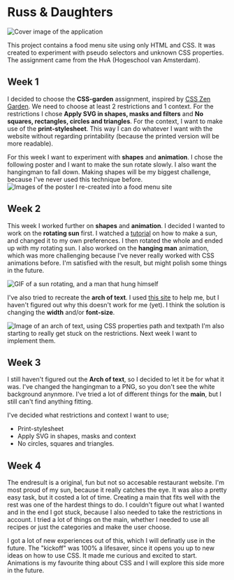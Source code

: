 # Russ & Daughters
![Cover image of the application](https://github.com/InjuMichorius/CSS-Garden/blob/master/images/README%20images/coverREADME.jpg)

This project contains a food menu site using only HTML and CSS. It was created to experiment with pseudo selectors and unknown CSS properties. The assignment came from the HvA (Hogeschool van Amsterdam).

## Week 1
I decided to choose the __CSS-garden__ assignment, inspired by [CSS Zen Garden](http://www.csszengarden.com/). We need to choose at least 2 restrictions and 1 context. For the restrictions I chose __Apply SVG in shapes, masks and filters__ and __No squares, rectangles, circles and triangles__. For the context, I want to make use of the __print-stylesheet__. This way I can do whatever I want with the website without regarding printability (because the printed version will be more readable).

For this week I want to experiment with __shapes__ and __animation__. I chose the following poster and I want to make the sun rotate slowly. I also want the hangingman to fall down. Making shapes will be my biggest challenge, because I've never used this technique before.
![Images of the poster I re-created into a food menu site](https://github.com/InjuMichorius/CSS-Garden/blob/master/images/README%20images/week1.jpg)

## Week 2
This week I worked further on __shapes__ and __animation__. I decided I wanted to work on the __rotating sun__ first. I watched a [tutorial](https://www.youtube.com/watch?v=QiM4VhQsdZw&t=425s) on how to make a sun, and changed it to my own preferences. I then rotated the whole and ended up with my rotating sun. I also worked on the __hanging man__ animation, which was more challenging because I've never really worked with CSS animations before. I'm satisfied with the result, but might polish some things in the future.

![GIF of a sun rotating, and a man that hung himself](https://github.com/InjuMichorius/CSS-Garden/blob/master/images/README%20images/AnimationsWeek2.gif)

I've also tried to recreate the __arch of text__. I used [this site](https://css-tricks.com/snippets/svg/curved-text-along-path/) to help me, but I haven't figured out why this doesn't work for me (yet). I think the solution is changing the __width__ and/or __font-size__.

![Image of an arch of text, using CSS properties path and textpath](https://github.com/InjuMichorius/CSS-Garden/blob/master/images/README%20images/archOfTextWeek2.JPG)
I'm also starting to really get stuck on the restrictions. Next week I want to implement them.

## Week 3
I still haven't figured out the __Arch of text__, so I decided to let it be for what it was. I've changed the hangingman to a PNG, so you don't see the white background anynmore. I've tried a lot of different things for the __main__, but I still can't find anything fitting. 

I've decided what restrictions and context I want to use;
* Print-stylesheet
* Apply SVG in shapes, masks and context
* No circles, squares and triangles.

## Week 4
The endresult is a original, fun but not so accesable restaurant website. I'm most proud of my sun, because it really catches the eye. It was also a pretty easy task, but it costed a lot of time. Creating a main that fits well with the rest was one of the hardest things to do. I couldn't figure out what I wanted and in the end I got stuck, because I also needed to take the restrictions in account. I tried a lot of things on the main, whether I needed to use all recipes or just the categories and make the user choose.

I got a lot of new experiences out of this, which I will definatly use in the future. The "kickoff" was 100% a lifesaver, since it opens you up to new ideas on how to use CSS. It made me curious and excited to start. Animations is my favourite thing about CSS and I will explore this side more in the future.

